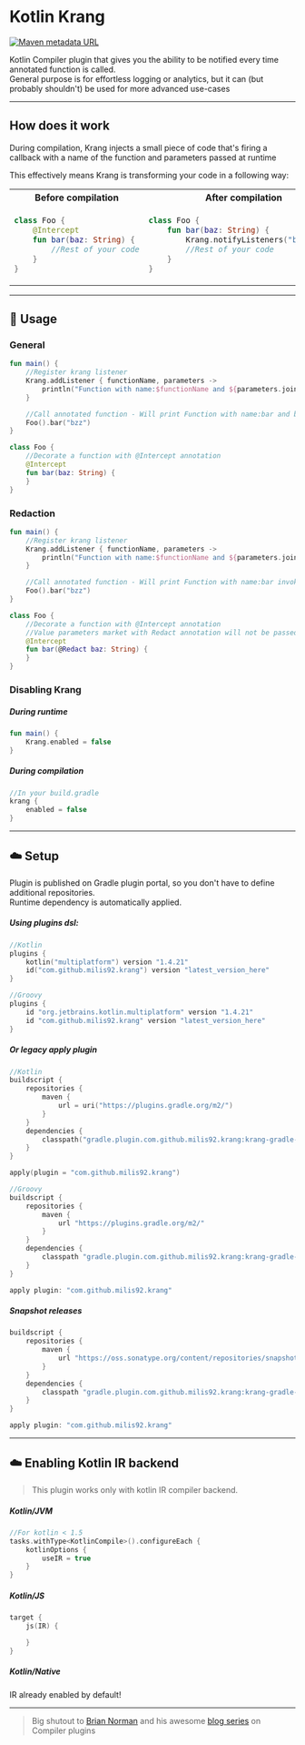 # Kotlin Krang

[![Maven metadata URL](https://img.shields.io/maven-metadata/v?label=Plugin&metadataUrl=https://plugins.gradle.org/m2/com.github.milis92/krang/com.github.milis92.krang.gradle.plugin/maven-metadata.xml)](https://plugins.gradle.org/plugin/com.github.milis92.krang)

Kotlin Compiler plugin that gives you the ability to be notified every time annotated function is called.\
General purpose is for effortless logging or analytics,
but it can (but probably shouldn't) be used for more advanced use-cases

---

## How does it work

During compilation, Krang injects a small piece of code that's
firing a callback with a name of the function and parameters passed at runtime

This effectively means Krang is transforming your code in a following way:
<table>
<tr>
<th>
Before compilation
</th>
<th>
After compilation
</th>
</tr>
<tr>
<td>

```kotlin
class Foo {
    @Intercept
    fun bar(baz: String) {
        //Rest of your code
    }
}
```

</td>
<td>

```kotlin
class Foo {
    fun bar(baz: String) {
        Krang.notifyListeners("bar", baz)
        //Rest of your code
    }
}
```

</td>
</tr>
</table>

---

## :memo: Usage

### General

```kotlin
fun main() {
    //Register krang listener
    Krang.addListener { functionName, parameters ->
        println("Function with name:$functionName and ${parameters.joinToString()} invoked")
    }

    //Call annotated function - Will print Function with name:bar and bzz invoked
    Foo().bar("bzz")
}

class Foo {
    //Decorate a function with @Intercept annotation
    @Intercept
    fun bar(baz: String) {
    }
}
```

### Redaction

```kotlin
fun main() {
    //Register krang listener
    Krang.addListener { functionName, parameters ->
        println("Function with name:$functionName and ${parameters.joinToString()} invoked")
    }

    //Call annotated function - Will print Function with name:bar invoked
    Foo().bar("bzz")
}

class Foo {
    //Decorate a function with @Intercept annotation
    //Value parameters market with Redact annotation will not be passed to Krang
    @Intercept
    fun bar(@Redact baz: String) {
    }
}
```

### Disabling Krang

##### During runtime

```kotlin
fun main() {
    Krang.enabled = false
}
```

##### During compilation

```kotlin
//In your build.gradle
krang {
    enabled = false
}
```

---

## :cloud: Setup

Plugin is published on Gradle plugin portal, so you don't have to define additional repositories.\
Runtime dependency is automatically applied.

##### Using plugins dsl:

```kotlin
//Kotlin
plugins {
    kotlin("multiplatform") version "1.4.21"
    id("com.github.milis92.krang") version "latest_version_here"
}
```

```groovy
//Groovy
plugins {
    id "org.jetbrains.kotlin.multiplatform" version "1.4.21"
    id "com.github.milis92.krang" version "latest_version_here"
}
```

##### Or legacy apply plugin

```kotlin
//Kotlin
buildscript {
    repositories {
        maven {
            url = uri("https://plugins.gradle.org/m2/")
        }
    }
    dependencies {
        classpath("gradle.plugin.com.github.milis92.krang:krang-gradle-plugin:latest_version_here")
    }
}

apply(plugin = "com.github.milis92.krang")
```

```groovy
//Groovy
buildscript {
    repositories {
        maven {
            url "https://plugins.gradle.org/m2/"
        }
    }
    dependencies {
        classpath "gradle.plugin.com.github.milis92.krang:krang-gradle-plugin:latest_version_here"
    }
}

apply plugin: "com.github.milis92.krang"
```

##### Snapshot releases

```groovy
buildscript {
    repositories {
        maven {
            url "https://oss.sonatype.org/content/repositories/snapshots"
        }
    }
    dependencies {
        classpath "gradle.plugin.com.github.milis92.krang:krang-gradle-plugin:latest_snapshot_version_here"
    }
}

apply plugin: "com.github.milis92.krang"

```

---

## :cloud: Enabling Kotlin IR backend

> This plugin works only with kotlin IR compiler backend.

##### Kotlin/JVM

```kotlin
//For kotlin < 1.5
tasks.withType<KotlinCompile>().configureEach {
    kotlinOptions {
        useIR = true
    }
}
```

##### Kotlin/JS

```kotlin
target {
    js(IR) {

    }
}
```

##### Kotlin/Native

IR already enabled by default!

---
> Big shutout to [Brian Norman](https://github.com/bnorm)
> and his awesome [blog series](https://blog.bnorm.dev/writing-your-second-compiler-plugin-part-1) on Compiler plugins
